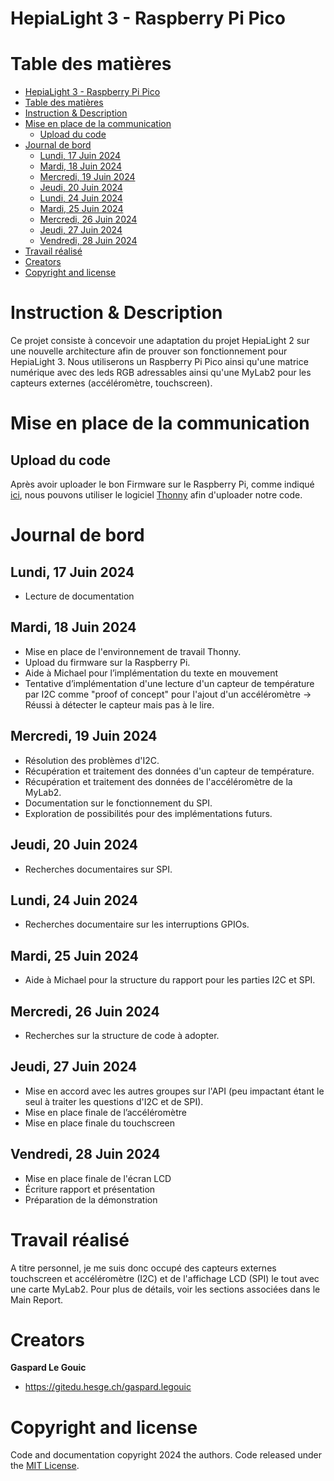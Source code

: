 # HepiaLight 3 - Raspberry Pi Pico

# Table des matières

<!-- TOC -->

- [HepiaLight 3 - Raspberry Pi Pico](#hepialight-3---raspberry-pi-pico)
- [Table des matières](#table-des-mati%C3%A8res)
- [Instruction & Description](#instruction--description)
- [Mise en place de la communication](#mise-en-place-de-la-communication)
    - [Upload du code](#upload-du-code)
- [Journal de bord](#journal-de-bord)
    - [Lundi, 17 Juin 2024](#lundi-17-juin-2024)
    - [Mardi, 18 Juin 2024](#mardi-18-juin-2024)
    - [Mercredi, 19 Juin 2024](#mercredi-19-juin-2024)
    - [Jeudi, 20 Juin 2024](#jeudi-20-juin-2024)
    - [Lundi, 24 Juin 2024](#lundi-24-juin-2024)
    - [Mardi, 25 Juin 2024](#mardi-25-juin-2024)
    - [Mercredi, 26 Juin 2024](#mercredi-26-juin-2024)
    - [Jeudi, 27 Juin 2024](#jeudi-27-juin-2024)
    - [Vendredi, 28 Juin 2024](#vendredi-28-juin-2024)
- [Travail réalisé](#travail-r%C3%A9alis%C3%A9)
- [Creators](#creators)
- [Copyright and license](#copyright-and-license)

<!-- /TOC -->

# Instruction & Description

Ce projet consiste à concevoir une adaptation du projet HepiaLight 2 sur une nouvelle architecture afin de prouver son fonctionnement pour HepiaLight 3. Nous utiliserons un Raspberry Pi Pico ainsi qu'une matrice numérique avec des leds RGB adressables ainsi qu'une MyLab2 pour les capteurs externes (accéléromètre, touchscreen).

# Mise en place de la communication

## Upload du code

Après avoir uploader le bon Firmware sur le Raspberry Pi, comme indiqué [ici](https://www.raspberrypi.com/documentation/microcontrollers/micropython.html), nous pouvons utiliser le logiciel [Thonny](https://thonny.org/) afin d'uploader notre code.

# Journal de bord

## Lundi, 17 Juin 2024

- Lecture de documentation

## Mardi, 18 Juin 2024

- Mise en place de l'environnement de travail Thonny.
- Upload du firmware sur la Raspberry Pi.
- Aide à Michael pour l’implémentation du texte en mouvement
- Tentative d’implémentation d'une lecture d'un capteur de température par I2C comme "proof of concept" pour l'ajout d'un accéléromètre -> Réussi à détecter le capteur mais pas à le lire.

## Mercredi, 19 Juin 2024

- Résolution des problèmes d'I2C.
- Récupération et traitement des données d'un capteur de température.
- Récupération et traitement des données de l'accéléromètre de la MyLab2.
- Documentation sur le fonctionnement du SPI.
- Exploration de possibilités pour des implémentations futurs.

## Jeudi, 20 Juin 2024

- Recherches documentaires sur SPI.

## Lundi, 24 Juin 2024

- Recherches documentaire sur les interruptions GPIOs.

## Mardi, 25 Juin 2024

- Aide à Michael pour la structure du rapport pour les parties I2C et SPI.

## Mercredi, 26 Juin 2024

- Recherches sur la structure de code à adopter.

## Jeudi, 27 Juin 2024

- Mise en accord avec les autres groupes sur l'API (peu impactant étant le seul à traiter les questions d'I2C et de SPI).
- Mise en place finale de l’accéléromètre
- Mise en place finale du touchscreen

## Vendredi, 28 Juin 2024

- Mise en place finale de l'écran LCD
- Écriture rapport et présentation
- Préparation de la démonstration

# Travail réalisé

A titre personnel, je me suis donc occupé des capteurs externes touchscreen et accéléromètre (I2C) et de l'affichage LCD (SPI) le tout avec une carte MyLab2. Pour plus de détails, voir les sections associées dans le Main Report.


# Creators

**Gaspard Le Gouic**

- <https://gitedu.hesge.ch/gaspard.legouic>

# Copyright and license

Code and documentation copyright 2024 the authors. Code released under the [MIT License](https://gitedu.hesge.ch/michael.divia/hepialight3-pico/-/blob/94f8f25ac736165111a03ff964f1538a65eb40e3/LICENSE).